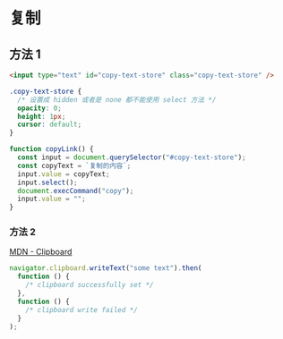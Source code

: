 # 复制

## 方法 1

```html
<input type="text" id="copy-text-store" class="copy-text-store" />
```

```css
.copy-text-store {
  /* 设置成 hidden 或者是 none 都不能使用 select 方法 */
  opacity: 0;
  height: 1px;
  cursor: default;
}
```

```javascript
function copyLink() {
  const input = document.querySelector("#copy-text-store");
  const copyText = `复制的内容`;
  input.value = copyText;
  input.select();
  document.execCommand("copy");
  input.value = "";
}
```

### 方法 2

[MDN - Clipboard](https://developer.mozilla.org/zh-CN/docs/Web/API/Clipboard)

```js
navigator.clipboard.writeText("some text").then(
  function () {
    /* clipboard successfully set */
  },
  function () {
    /* clipboard write failed */
  }
);
```
